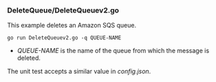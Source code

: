 ### DeleteQueue/DeleteQueuev2.go

This example deletes an Amazon SQS queue.

`go run DeleteQueuev2.go -q QUEUE-NAME`

- _QUEUE-NAME_ is the name of the queue from which the message is deleted.

The unit test accepts a similar value in _config.json_.
